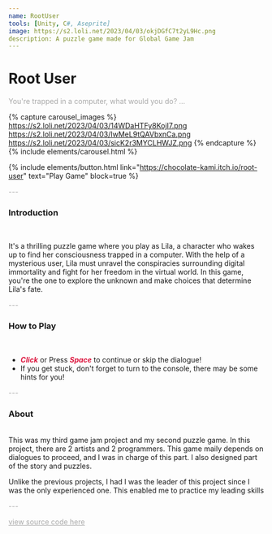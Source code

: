 ```yaml
---
name: RootUser
tools: [Unity, C#, Aseprite]
image: https://s2.loli.net/2023/04/03/okjDGfC7t2yL9Hc.png
description: A puzzle game made for Global Game Jam
---
```


# Root User

<p style="color:DarkGrey">
You're trapped in a computer, what would you do? ...
</p>

{% capture carousel_images %}
https://s2.loli.net/2023/04/03/14WDaHTFy8KojI7.png
https://s2.loli.net/2023/04/03/IwMeL9tQAVbxnCa.png
https://s2.loli.net/2023/04/03/sicK2r3MYCLHWJZ.png
{% endcapture %}
{% include elements/carousel.html %}

{% include elements/button.html link="https://chocolate-kami.itch.io/root-user" text="Play Game" block=true %}

<p class="text-center" style="color:DarkGrey">
---
</p>

<h3 class="text-center"> 
Introduction
</h3>
<br>

It's a thrilling puzzle game where you play as Lila, a character who wakes up to find her consciousness trapped in a computer. With the help of a mysterious user, Lila must unravel the conspiracies surrounding digital immortality and fight for her freedom in the virtual world. In this game, you're the one to explore the unknown and make choices that determine Lila's fate.

<p class="text-center" style="color:DarkGrey">
---
</p>

<h3 class="text-center"> 
How to Play
</h3>
<br>
 
+ <font color=Crimson><b><i>Click</i></b></font> or Press <font color=Crimson><b><i>Space</i></b></font> to continue or skip the dialogue!
+ If you get stuck, don't forget to turn to the console, there may be some hints for you!

<p class="text-center" style="color:DarkGrey">
---
</p>

<h3 class="text-center">
About
</h3>

<br>
This was my third game jam project and my second puzzle game. In this project, there are 2 artists and 2 programmers. This game maily depends on dialogues to proceed, and I was in charge of this part. I also designed part of the story and puzzles.

Unlike the previous projects, I had I was the leader of this project since I was the only experienced one. This enabled me to practice my leading skills
<br>

<p class="text-center" style="color:DarkGrey">
---
</p>

<div class="text-center">
<a style="color:DarkGrey" href="https://github.com/PuppyGummy/RootUser">
view source code here
</a>
</div>